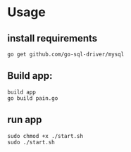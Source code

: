 

# Usage

## install requirements

    go get github.com/go-sql-driver/mysql

## Build app:

    build app
    go build pain.go

## run app
	
    sudo chmod +x ./start.sh
    sudo ./start.sh

